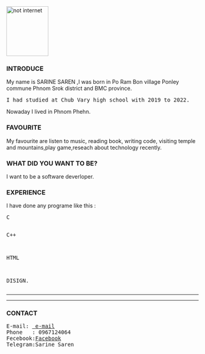 <html>
<body>

 <img src="D:\Image"  alt ="not internet" width="110" height="130"> 

<h3>INTRODUCE </h3>
<P>My name is SARINE SAREN ,I was born in Po Ram Bon village Ponley commune Phnom Srok district and BMC province.</p>
<pre>
I had studied at Chub Vary high school with 2019 to 2022.
</pre>
<p>Nowaday I lived in Phnom Phehn.</p>

<h3>FAVOURITE </h3>
<p>
My favourite are listen to music, reading book, writing code, visiting temple and mountains,play game,reseach about technology recently.</p>

<h3>WHAT DID YOU WANT TO BE?</h3>
<p>I want to be a software deverloper.</p>

<h3>EXPERIENCE</h3>
<p>I have done any programe like this :</p>
<pre>
C

C++

HTML

DISIGN.
</pre>
<hr>
<hr>

<h3> CONTACT</h3>
<pre>
E-mail: <a href="https://www.youtube.com/@user-wd3ip9zu1z/featured"> e-mail</a>
Phone   : 0967124064
Fecebook:<a href="https://www.facebook.com/profile.php?id=100041643676831&mibextid=b06tZ0">Facebook</a>
Telegram:Sarine Saren
</pre>

</body>
</html>

